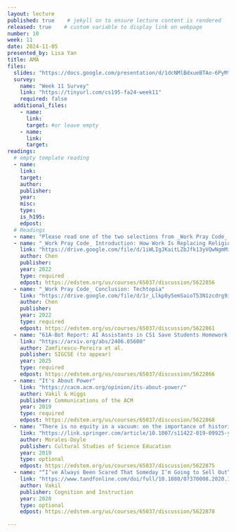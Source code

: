 ```yaml
---
layout: lecture
published: true    # jekyll on to ensure lecture content is rendered
released: true    # custom variable to display link on webpage
number: 10
week: 11
date: 2024-11-05
presented_by: Lisa Yan
title: AMA
files:
  slides: "https://docs.google.com/presentation/d/1dcNMlBdxueBTAo-6PyMt4vc16le_Q7Sc80LKa6-4Mck/edit?usp=sharing" 
  survey:
    name: "Week 11 Survey"
    link: "https://tinyurl.com/cs195-fa24-week11"
    required: false
  additional_files:
    - name: 
      link: 
      target: #or leave empty
    - name: 
      link: 
      target:
readings:
  # empty template reading 
  - name: 
    link:
    target:
    author:
    publisher: 
    year: 
    misc: 
    type: 
    is_h195: 
    edpost:
  # Readings 
  - name: "Please read one of the two selections from _Work Pray Code_ and one of either Zamfirescu-Pereira et al. or Vakil & Higgs"
  - name: "_Work Pray Code_ Introduction: How Work Is Replacing Religion"
    link: "https://drive.google.com/file/d/1iWLIgJKaitLZbJfk13yVQwNgmMihp411/view?usp=drive_link"
    author: Chen
    publisher: 
    year: 2022
    type: required
    edpost: https://edstem.org/us/courses/65037/discussion/5622856
  - name: "_Work Pray Code_ Conclusion: Techtopia"
    link: "https://drive.google.com/file/d/1r_Llkp0y5emSaioT53N1zcdrg9iAedin/view?usp=drive_link"
    author: Chen
    publisher: 
    year: 2022
    type: required
    edpost: https://edstem.org/us/courses/65037/discussion/5622861
  - name: "61A-Bot Report: AI Assistants in CS1 Save Students Homework Time and Reduce Demands on Staff. (Now What?)"
    link: "https://arxiv.org/abs/2406.05600"
    author: Zamfirescu-Pereira et al.
    publisher: SIGCSE (to appear)
    year: 2025 
    type: required
    edpost: https://edstem.org/us/courses/65037/discussion/5622866
  - name: "It's About Power"
    link: "https://cacm.acm.org/opinion/its-about-power/"
    author: Vakil & Higgs
    publisher: Communications of the ACM
    year: 2019
    type: required        
    edpost: https://edstem.org/us/courses/65037/discussion/5622868
  - name: "There is no equity in a vacuum: on the importance of historical, political, and moral considerations in science education"
    link: "https://link.springer.com/article/10.1007/s11422-019-09925-y"
    author: Morales-Doyle
    publisher: Cultural Studies of Science Education 
    year: 2019
    type: optional
    edpost: https://edstem.org/us/courses/65037/discussion/5622875
  - name: "“I’ve Always Been Scared That Someday I’m Going to Sell Out”: Exploring the relationship between Political Identity and Learning in Computer Science Education"
    link: "https://www.tandfonline.com/doi/full/10.1080/07370008.2020.1730374#abstract"
    author: Vakil
    publisher: Cognition and Instruction
    year: 2020
    type: optional
    edpost: https://edstem.org/us/courses/65037/discussion/5622878

---
```

<!-- information here -->
